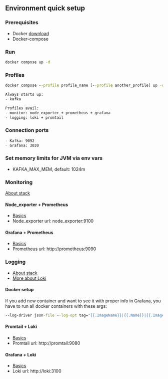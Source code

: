 ## Environment quick setup
### Prerequisites
* Docker [download](https://www.docker.com/get-started/)
* Docker-compose

### Run
```cmd
docker compose up -d
```

### Profiles
```cmd
docker compose --profile profile_name [--profile another_profile] up -d

Always starts up:
- kafka

Profiles avail:
- monitor: node_exporter + prometheus + grafana
- logging: loki + promtail
```

### Connection ports
```md
- Kafka: 9092
- Grafana: 3030
```

### Set memory limits for JVM via env vars
- KAFKA_MAX_MEM, default: 1024m

### Monitoring
[About stack](https://habr.com/ru/amp/post/652185/)

#### Node_exporter + Prometheus
- [Basics](https://prometheus.io/docs/guides/node-exporter/)
- Node_exporter url: node_exporter:9100

#### Grafana + Prometheus
- [Basics](https://prometheus.io/docs/visualization/grafana/)
- Prometheus url: http://prometheus:9090

### Logging
- [About stack](https://grafana.com/oss/loki/)
- [More about Loki](https://habr.com/ru/company/badoo/blog/507718/)

#### Docker setup
If you add new container and want to see it with proper info in Grafana,
you have to run all docker containers with these args:

```cmd
--log-driver json-file --log-opt tag="{{.ImageName}}|{{.Name}}|{{.ImageFullID}}|{{.FullID}}"
```

#### Promtail + Loki
- [Basics](https://grafana.com/docs/loki/latest/clients/promtail/)
- Promtail url: http://promtail:9080

#### Grafana + Loki
- [Basics](https://youtu.be/HDpE9v1Syz8)
- Loki url: http://loki:3100
